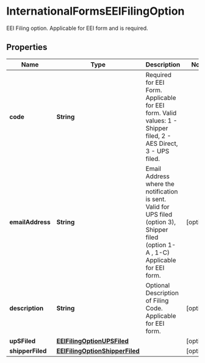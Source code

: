 

# InternationalFormsEEIFilingOption

EEI Filing option.  Applicable for EEI form and is required.

## Properties

| Name | Type | Description | Notes |
|------------ | ------------- | ------------- | -------------|
|**code** | **String** | Required for EEI Form.  Applicable for EEI form. Valid values:  1 - Shipper filed, 2 - AES Direct,  3 - UPS filed. |  |
|**emailAddress** | **String** | Email Address where the notification is sent. Valid for UPS filed (option 3), Shipper filed (option 1- A , 1-C)  Applicable for EEI form. |  [optional] |
|**description** | **String** | Optional Description of Filing Code.  Applicable for EEI form. |  [optional] |
|**upSFiled** | [**EEIFilingOptionUPSFiled**](EEIFilingOptionUPSFiled.md) |  |  [optional] |
|**shipperFiled** | [**EEIFilingOptionShipperFiled**](EEIFilingOptionShipperFiled.md) |  |  [optional] |




